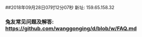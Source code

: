 ##2018年09月28日07时12分07秒 新址: 159.65.158.32
### 兔友常见问题及解答: https://github.com/wanggonging/d/blob/w/FAQ.md
